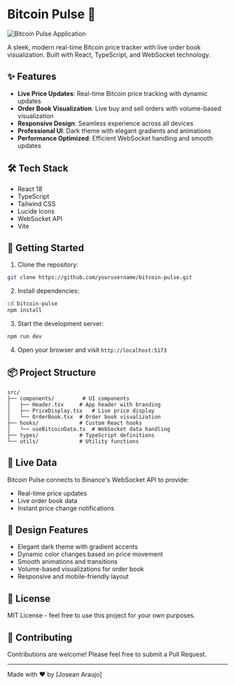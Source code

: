 # Bitcoin Pulse 🚀

![Bitcoin Pulse Application](https://i.imgur.com/4Wy0yXD.png)

A sleek, modern real-time Bitcoin price tracker with live order book visualization. Built with React, TypeScript, and WebSocket technology.

## ✨ Features

- **Live Price Updates**: Real-time Bitcoin price tracking with dynamic updates
- **Order Book Visualization**: Live buy and sell orders with volume-based visualization
- **Responsive Design**: Seamless experience across all devices
- **Professional UI**: Dark theme with elegant gradients and animations
- **Performance Optimized**: Efficient WebSocket handling and smooth updates

## 🛠️ Tech Stack

- React 18
- TypeScript
- Tailwind CSS
- Lucide Icons
- WebSocket API
- Vite

## 🚀 Getting Started

1. Clone the repository:
```bash
git clone https://github.com/yourusername/bitcoin-pulse.git
```

2. Install dependencies:
```bash
cd bitcoin-pulse
npm install
```

3. Start the development server:
```bash
npm run dev
```

4. Open your browser and visit `http://localhost:5173`

## 📦 Project Structure

```
src/
├── components/         # UI components
│   ├── Header.tsx     # App header with branding
│   ├── PriceDisplay.tsx   # Live price display
│   └── OrderBook.tsx  # Order book visualization
├── hooks/             # Custom React hooks
│   └── useBitcoinData.ts  # WebSocket data handling
├── types/             # TypeScript definitions
└── utils/             # Utility functions
```

## 🔄 Live Data

Bitcoin Pulse connects to Binance's WebSocket API to provide:
- Real-time price updates
- Live order book data
- Instant price change notifications

## 🎨 Design Features

- Elegant dark theme with gradient accents
- Dynamic color changes based on price movement
- Smooth animations and transitions
- Volume-based visualizations for order book
- Responsive and mobile-friendly layout


## 📄 License

MIT License - feel free to use this project for your own purposes.

## 🤝 Contributing

Contributions are welcome! Please feel free to submit a Pull Request.

---

Made with ❤️ by [Josean Araujo]
